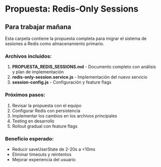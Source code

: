 # Propuesta: Redis-Only Sessions

## Para trabajar mañana

Esta carpeta contiene la propuesta completa para migrar el sistema de sesiones a Redis como almacenamiento primario.

### Archivos incluidos:

1. **PROPUESTA_REDIS_SESSIONS.md** - Documento completo con análisis y plan de implementación
2. **redis-only-session.service.js** - Implementación del nuevo servicio
3. **session-config.js** - Configuración y feature flags

### Próximos pasos:

1. Revisar la propuesta con el equipo
2. Configurar Redis con persistencia
3. Implementar los cambios en los archivos principales
4. Testing en desarrollo
5. Rollout gradual con feature flags

### Beneficio esperado:
- Reducir saveUserState de 2-20s a <10ms
- Eliminar timeouts y reintentos
- Mejorar experiencia del usuario